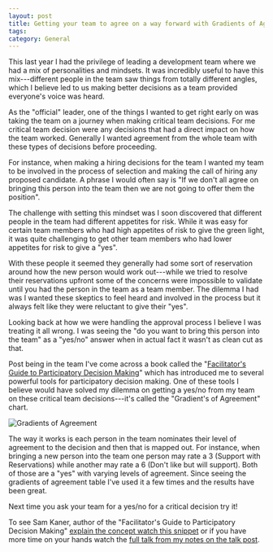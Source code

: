 ```yaml
---
layout: post
title: Getting your team to agree on a way forward with Gradients of Agreement
tags: 
category: General
---
```


This last year I had the privilege of leading a development team where we had a mix of personalities and mindsets. It was incredibly useful to have this mix---different people in the team saw things from totally different angles, which I believe led to us making better decisions as a team provided everyone's voice was heard.

As the "official" leader, one of the things I wanted to get right early on was taking the team on a journey when making critical team decisions. For me critical team decision were any decisions that had a direct impact on how the team worked. Generally I wanted agreement from the whole team with these types of decisions before proceeding. 

For instance, when making a hiring decisions for the team I wanted my team to be involved in the process of selection and making the call of hiring any proposed candidate. A phrase I would often say is "If we don't all agree on bringing this person into the team then we are not going to offer them the position".

The challenge with setting this mindset was I soon discovered that different people in the team had different appetites for risk. While it was easy for certain team members who had high appetites of risk to give the green light, it was quite challenging to get other team members who had lower appetites for risk to give a "yes". 

With these people it seemed they generally had some sort of reservation around how the new person would work out---while we tried to resolve their reservations upfront some of the concerns were impossible to validate until you had the person in the team as a team member. The dilemma I had was I wanted these skeptics to feel heard and involved in the process but it always felt like they were reluctant to give their "yes".

Looking back at how we were handling the approval process I believe I was treating it all wrong. I was seeing the "do you want to bring this person into the team" as a "yes/no" answer when in actual fact it wasn't as clean cut as that.

Post being in the team I've come across a book called the "[Facilitator's Guide to Participatory Decision Making](http://blog.markpearl.co.za/Facilitators-Guide-to-Participatory-Decision-Making)" which has introduced me to several powerful tools for participatory decision making. One of these tools I believe would have solved my dilemma on getting a yes/no from my team on these critical team decisions---it's called the "Gradient's of Agreement" chart.

<img class="img-responsive" alt="Gradients of Agreement" src="{{ site.url }}/assets/images/Gradients-of-Agreement.png">  

The way it works is each person in the team nominates their level of agreement to the decision and then that is mapped out. For instance, when bringing a new person into the team one person may rate a 3 (Support with Reservations) while another may rate a 6 (Don't like but will support). Both of those are a "yes" with varying levels of agreement. Since seeing the gradients of agreement table I've used it a few times and the results have been great.

Next time you ask your team for a yes/no for a critical decision try it!

To see Sam Kaner, author of the "Facilitator's Guide to Participatory Decision Making" [explain the concept watch this snippet](https://youtu.be/IahN-XGwvoA) or if you have more time on your hands watch the [full talk from my notes on the talk post](http://blog.markpearl.co.za/Participatory-Decision-Making-in-Multi-Stakeholder-Collaboration-by-Sam-Kaner).
